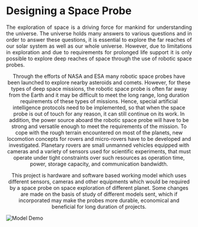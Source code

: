 # Designing a Space Probe
<p align="justify">The exploration of space is a driving force for mankind for understanding the universe. The universe holds many answers to various questions and in order to answer these questions, it is essential to explore the far reaches of our solar system as well as our whole universe.  However, due to limitations in exploration and due to requirements for prolonged	life	support	it	is only possible to explore deep reaches of space through the use of robotic space probes.</p>

<p align="center">Through the efforts of  NASA and ESA many robotic space probes have been launched to explore nearby asteroids and comets. However, for these types of deep space missions, the robotic space probe is often far away from the Earth and it may be difficult to meet the long range, long duration requirements of these types of missions. Hence, special artificial intelligence protocols need to be implemented, so that when the space probe is out of touch for any reason, it can still continue on its work. In addition, the power source aboard the robotic space probe will have to be strong and versatile enough to meet the requirements of the mission. To cope with the rough terrain encountered on most of the planets, new locomotion concepts for rovers and micro-rovers have to be developed and investigated. Planetary rovers are small unmanned vehicles equipped with cameras and a variety of sensors used for scientific experiments, that must operate under tight constraints over such resources as operation time, power, storage capacity, and communication bandwidth.</p> 

<p align="center">This project is hardware and software based working model which uses different sensors, cameras and other equipments which would be required by a space probe on space exploration of different planet. Some changes are made on the basis of study of different models sent, which if incorporated may make the probes more durable, economical and beneficial for long duration of projects. </p>

![Model Demo](https://github.com/PakhiAgarwal/Designing-a-Space-Probe/master/robot.jpg)
